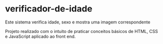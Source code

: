 # verificador-de-idade
Este sistema verifica idade, sexo e mostra uma imagem correspondente

Projeto realizado com o intuito de praticar conceitos básicos de HTML, CSS e JavaScript aplicado ao front end. 
